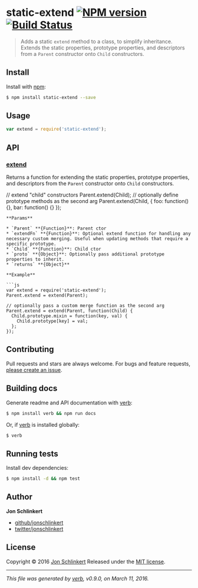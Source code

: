 # static-extend [![NPM version](https://img.shields.io/npm/v/static-extend.svg)](https://www.npmjs.com/package/static-extend) [![Build Status](https://img.shields.io/travis/jonschlinkert/static-extend.svg)](https://travis-ci.org/jonschlinkert/static-extend)

> Adds a static `extend` method to a class, to simplify inheritance. Extends the static properties, prototype properties, and descriptors from a `Parent` constructor onto `Child` constructors.

## Install

Install with [npm](https://www.npmjs.com/):

```sh
$ npm install static-extend --save
```

## Usage

```js
var extend = require('static-extend');
```

## API

### [extend](index.js#L47)

Returns a function for extending the static properties, prototype properties, and descriptors from the `Parent` constructor onto `Child` constructors.

// extend "child" constructors
Parent.extend(Child);
// optionally define prototype methods as the second arg
Parent.extend(Child, {
foo: function() {},
bar: function() {}
});

```
**Params**

* `Parent` **{Function}**: Parent ctor    
* `extendFn` **{Function}**: Optional extend function for handling any necessary custom merging. Useful when updating methods that require a specific prototype.    
* `Child` **{Function}**: Child ctor    
* `proto` **{Object}**: Optionally pass additional prototype properties to inherit.    
* `returns` **{Object}**  

**Example**

```js
var extend = require('static-extend');
Parent.extend = extend(Parent);

// optionally pass a custom merge function as the second arg
Parent.extend = extend(Parent, function(Child) {
  Child.prototype.mixin = function(key, val) {
    Child.prototype[key] = val;
  };
});
```

## Contributing

Pull requests and stars are always welcome. For bugs and feature requests, [please create an issue](https://github.com/jonschlinkert/static-extend/issues/new).

## Building docs

Generate readme and API documentation with [verb](https://github.com/verbose/verb):

```sh
$ npm install verb && npm run docs
```

Or, if [verb](https://github.com/verbose/verb) is installed globally:

```sh
$ verb
```

## Running tests

Install dev dependencies:

```sh
$ npm install -d && npm test
```

## Author

**Jon Schlinkert**

* [github/jonschlinkert](https://github.com/jonschlinkert)
* [twitter/jonschlinkert](http://twitter.com/jonschlinkert)

## License

Copyright © 2016 [Jon Schlinkert](https://github.com/jonschlinkert)
Released under the [MIT license](https://github.com/jonschlinkert/static-extend/blob/master/LICENSE).

***

_This file was generated by [verb](https://github.com/verbose/verb), v0.9.0, on March 11, 2016._